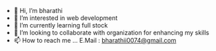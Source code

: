 - 👋 Hi, I’m bharathi
- 👀 I’m interested in web development 
- 🌱 I’m currently learning full stock
- 💞️ I’m looking to collaborate with organization for enhancing my skills 
- 📫 How to reach me ...
     E.Mail : bharathii0074@gmail.com

<!---
bharathi74/bharathi74 is a ✨ special ✨ repository because its `README.md` (this file) appears on your GitHub profile.
You can click the Preview link to take a look at your changes.
--->
